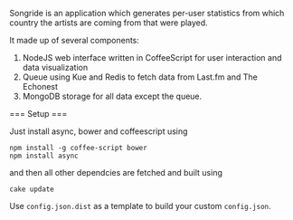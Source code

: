 Songride is an application which generates per-user statistics from which
country the artists are coming from that were played.

It made up of several components:

1. NodeJS web interface written in CoffeeScript for user interaction and
   data visualization
2. Queue using Kue and Redis to fetch data from Last.fm and The Echonest
3. MongoDB storage for all data except the queue.

=== Setup ===

Just install async, bower and coffeescript using

```
npm install -g coffee-script bower
npm install async
```

and then all other dependcies are fetched and built using

```
cake update
```

Use `config.json.dist` as a template to build your custom `config.json`.
